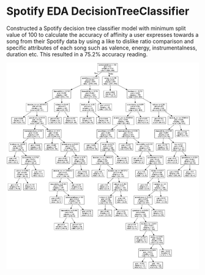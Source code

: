 # Spotify EDA DecisionTreeClassifier

Constructed a Spotify decision tree classifier model with minimum split value of 100 to calculate the accuracy of affinity a user expresses towards a song from their Spotify data by using a like to dislike ratio comparison and specific attributes of each song such as valence, energy, instrumentalness, duration etc. This resulted in a 75.2% accuracy reading.

<p float="left" align="center">
    <img src="dec_tree_01.png"/>
</p>

